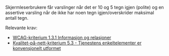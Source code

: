 Skjermleserbrukere får varslinger når det er 10 og 5 tegn igjen (polite) og en assertive varsling når de ikke har noen tegn igjen/overskrider maksimal antall tegn.

Relevante krav: 

- [WCAG-kriterium 1.3.1 Informasjon og relasjoner](https://uu.difi.no/krav-og-regelverk/wcag-20-standarden/131-informasjon-og-relasjoner-niva)
- [Kvalitet-på-nett-kriterium 5.3 - Tjenestens enkeltelementer er konvensjonelt utformet](https://www.difi.no/fagomrader-og-tjenester/digitalisering-og-samordning/kvalitet-pa-nett/kriteriesett/53-tjenestens-enkeltelementer-er-konvensjonelt-utformet)
